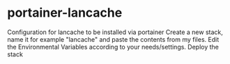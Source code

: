 # portainer-lancache
Configuration for lancache to be installed via portainer
Create a new stack, name it for example "lancache" and paste the contents from my files.
Edit the Environmental Variables according to your needs/settings.
Deploy the stack
